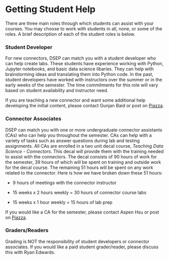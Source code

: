 # Getting Student Help

There are three main roles through which students can assist with your courses. You may choose to work with students in all, none, or some of the roles. A brief description of each of the student roles is below.

### Student Developer

For new connectors, DSEP can match you with a student developer who can help create labs. These students have experience working with Python, Jupyter notebooks, and basic data science libaries. They can help with brainstorming ideas and translating them into Python code. In the past, student developers have worked with instructors over the summer or in the early weeks of the semester. The time commitments for this role will vary based on student availability and instructor need.

If you are teaching a new connector and want some additional help developing the initial content, please contact Gunjan Baid or post on [Piazza](https://http://piazza.com/berkeley/other/cs97).

### Connector Associates

DSEP can match you with one or more undergraduate connector assistants \(CAs\) who can help you throughout the semester. CAs can help with a variety of tasks such as answer questions during lab and testing assignments. All CAs are enrolled in a two unit decal course, _Teaching Data Science - Connectors_. This decal will provide them with the training needed to assist with the connectors. The decal consists of 90 hours of work for the semester, 39 hours of which will be spent on training and outside work for the decal course. The remaining 51 hours will be spent on any work related to the connector. Here is how we have broken down these 51 hours:

* 9 hours of meetings with the connector instructor
* 15 weeks x 2 hours weekly = 30 hours of connector course labs

* 15 weeks x 1 hour weekly = 15 hours of lab prep

If you would like a CA for the semester, please contact Aspen Hsu or post on [Piazza](http://piazza.com/berkeley/other/cs97).

### Graders/Readers

Grading is NOT the responsibility of student developers or connector associates. If you would like a paid student grader/reader, please discuss this with Ryan Edwards.

